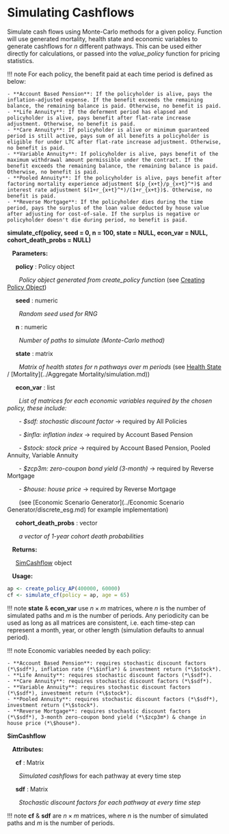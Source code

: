 # Simulating Cashflows

Simulate cash flows using Monte-Carlo methods for a given policy. Function 
will use generated mortality, health state and economic variables to generate
cashflows for *n* different pathways. This can be used either directly for calculations, 
or passed into the *value_policy* function for pricing statistics.

!!! note
    For each policy, the benefit paid at each time period is defined as below:

    - **Account Based Pension**: If the policyholder is alive, pays the inflation-adjusted expense. If the benefit exceeds the remaining balance, the remaining balance is paid. Otherwise, no benefit is paid.
    - **Life Annuity**: If the deferment period has elapsed and policyholder is alive, pays benefit after flat-rate increase adjustment. Otherwise, no benefit is paid.
    - **Care Annuity**: If policyholder is alive or minimum guaranteed period is still active, pays sum of all benefits a policyholder is eligible for under LTC after flat-rate increase adjustment. Otherwise, no benefit is paid.
    - **Variable Annuity**: If policyholder is alive, pays benefit of the maximum withdrawal amount permissible under the contract. If the benefit exceeds the remaining balance, the remaining balance is paid. Otherwise, no benefit is paid.
    - **Pooled Annuity**: If the policyholder is alive, pays benefit after factoring mortality experience adjustment $(p_{x+t}/p_{x+t}^*)$ and interest rate adjustment $(1+r_{x+t}^*)/(1+r_{x+t})$. Otherwise, no benefit is paid.
    - **Reverse Mortgage**: If the policyholder dies during the time period, pays the surplus of the loan value deducted by house value after adjusting for cost-of-sale. If the surplus is negative or policyholder doesn't die during period, no benefit is paid.

**simulate_cf(policy, seed = 0, n = 100, state = NULL, econ_var = NULL, cohort_death_probs = NULL)**

&nbsp;&nbsp; **Parameters:**

&nbsp;&nbsp;&nbsp;&nbsp; **policy** : Policy object 

&nbsp;&nbsp;&nbsp;&nbsp;&nbsp;&nbsp; *Policy object generated from create_policy function* (see [ Creating Policy Object](policy.md))

&nbsp;&nbsp;&nbsp;&nbsp; **seed** : numeric

&nbsp;&nbsp;&nbsp;&nbsp;&nbsp;&nbsp; *Random seed used for RNG*

&nbsp;&nbsp;&nbsp;&nbsp; **n** : numeric

&nbsp;&nbsp;&nbsp;&nbsp;&nbsp;&nbsp; *Number of paths to simulate (Monte-Carlo method)*

&nbsp;&nbsp;&nbsp;&nbsp; **state** : matrix

&nbsp;&nbsp;&nbsp;&nbsp;&nbsp;&nbsp; *Matrix of health states for $n$ pathways over $m$ periods* (see [Health State](../Health/simulation.md) / [Mortality](../Aggregate Mortality/simulation.md))

&nbsp;&nbsp;&nbsp;&nbsp; **econ_var** : list

&nbsp;&nbsp;&nbsp;&nbsp;&nbsp;&nbsp; *List of matrices for each economic variables required by the chosen policy, these include:* 

&nbsp;&nbsp;&nbsp;&nbsp;&nbsp;&nbsp; - *$sdf: stochastic discount factor* -> required by All Policies

&nbsp;&nbsp;&nbsp;&nbsp;&nbsp;&nbsp; - *$infla: inflation index* -> required by Account Based Pension

&nbsp;&nbsp;&nbsp;&nbsp;&nbsp;&nbsp; - *$stock: stock price* -> required by Account Based Pension, Pooled Annuity, Variable Annuity

&nbsp;&nbsp;&nbsp;&nbsp;&nbsp;&nbsp; - *$zcp3m: zero-coupon bond yield (3-month)* -> required by Reverse Mortgage

&nbsp;&nbsp;&nbsp;&nbsp;&nbsp;&nbsp; - *$house: house price* -> required by Reverse Mortgage

&nbsp;&nbsp;&nbsp;&nbsp;&nbsp;&nbsp; (see [Economic Scenario Generator](../Economic Scenario Generator/discrete_esg.md) for example implementation)

&nbsp;&nbsp;&nbsp;&nbsp; **cohort_death_probs** : vector

&nbsp;&nbsp;&nbsp;&nbsp;&nbsp;&nbsp; *a vector of 1-year cohort death probabilities*

&nbsp;&nbsp; **Returns:**

&nbsp;&nbsp;&nbsp;&nbsp; [SimCashflow](#simcf) object 

&nbsp;&nbsp; **Usage:**
```r
ap <- create_policy_AP(400000, 60000)
cf <- simulate_cf(policy = ap, age = 65)
```

!!! note
    **state** & **econ_var** use $n × m$ matrices, where $n$ is the number of simulated paths
    and $m$ is the number of periods. Any periodicity can be used as long as all matrices are
    consistent, i.e. each time-step can represent a month, year, or other length (simulation defaults to annual period).

!!! note
    Economic variables needed by each policy:

    - **Account Based Pension**: requires stochastic discount factors (*\$sdf*), inflation rate (*\$infla*) & investment return (*\$stock*).
    - **Life Annuity**: requires stochastic discount factors (*\$sdf*).
    - **Care Annuity**: requires stochastic discount factors (*\$sdf*).
    - **Variable Annuity**: requires stochastic discount factors (*\$sdf*), investment return (*\$stock*).
    - **Pooled Annuity**: requires stochastic discount factors (*\$sdf*), investment return (*\$stock*).
    - **Reverse Mortgage**: requires stochastic discount factors (*\$sdf*), 3-month zero-coupon bond yield (*\$zcp3m*) & change in house price (*\$house*).

<a name ="simcf"></a>
**SimCashflow**

&nbsp;&nbsp; **Attributes:**

&nbsp;&nbsp;&nbsp;&nbsp; **cf** : Matrix 

&nbsp;&nbsp;&nbsp;&nbsp;&nbsp;&nbsp; *Simulated cashflows* for each pathway at every time step

&nbsp;&nbsp;&nbsp;&nbsp; **sdf** : Matrix

&nbsp;&nbsp;&nbsp;&nbsp;&nbsp;&nbsp; *Stochastic discount factors for each pathway at every time step*

!!! note
    **cf** & **sdf** are $n × m$ matrices, where $n$ is the number of simulated paths
    and $m$ is the number of periods.